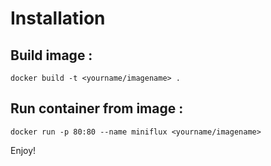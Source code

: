 Installation
==========


## Build image :

```
docker build -t <yourname/imagename> .
```

## Run container from image :

```
docker run -p 80:80 --name miniflux <yourname/imagename>
```

Enjoy!